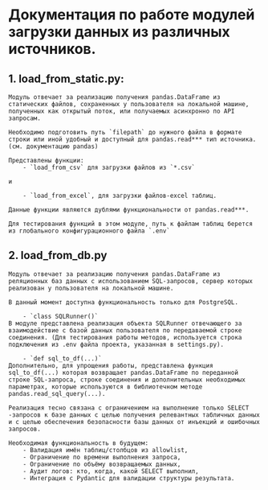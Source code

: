 # Документация по работе модулей загрузки данных из различных источников.

## 1. load_from_static.py:
    Модуль отвечает за реализацию получения pandas.DataFrame из статических файлов, сохраненных у пользователя на локальной машине, полученных как открытый поток, или получаемых асинхронно по API запросам.

    Необходимо подготовить путь `filepath` до нужного файла в формате строки или иной удобный и доступный для pandas.read*** тип источника. (см. документацию pandas)

    Представлены функции:
        - `load_from_csv` для загрузки файлов из `*.csv`

    и 

        - `load_from_excel`, для загрузки файлов-excel таблиц.

    Данные функции являются дублями функциональности от pandas.read***.

    Для тестирования функций в этом модуле, путь к файлам таблиц берется из глобального конфигурационного файла `.env`

## 2. load_from_db.py
    Модуль отвечает за реализацию получения pandas.DataFrame из реляционных баз данных с использованием SQL-запросов, сервер которых реализован у пользователя на локальной машине.

    В данный момент доступна функциональность только для PostgreSQL.

        - `class SQLRunner()`
    В модуле представлена реализация объекта SQLRunner отвечающего за взаимодействие с базой данных пользователя по передаваемой строке соединения. (Для тестирования работы методов, используется строка подключения из .env файла проекта, указанная в settings.py).

        - `def sql_to_df(...)`
    Дополнительно, для упрощения работы, представлена функция sql_to_df(...) которая возвращает pandas.DataFrame по переданной строке SQL-запроса, строке соединения и дополнительных необходимых параметрах, которые используются в библиотечном методе
    pandas.read_sql_query(...).

    Реализация тесно связана с ограничением на выполнение только SELECT -запросов к базе данных с целью получения релевантных табличных данных и с целью обеспечения безопасности базы данных от инъекций и ошибочных запросов.

    Необходимая функциональность в будущем:
        - Валидация имён таблиц/столбцов из allowlist,
        - Ограничение по времени выполнения запроса,
        - Ограничение по объёму возвращаемых данных,
        - Аудит логов: кто, когда, какой SELECT выполнил,
        - Интеграция с Pydantic для валидации структуры результата.
     

